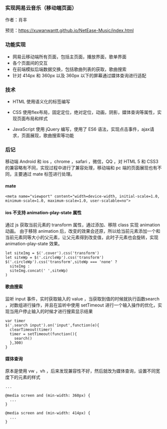 ### 实现网易云音乐（移动端页面）

作者：肖丰

预览：https://xuwanwantt.github.io/NetEase-Music/index.html

### 功能实现

- 网易云移动端所有页面，包括主页面，播放界面，歌单界面
- 各个页面间的交互
- 在前端模拟后端数据交换，包括歌曲列表的获取，歌曲搜索
- 针对 414px 和 360px 以及 360px 以下的屏幕通过媒体查询进行适配

### 技术

- HTML 使用语义化的标签编写

- CSS 使用flex布局，固定定位，绝对定位，动画，阴影，媒体查询等属性，实现页面布局和样式

- JavaScript 使用 jQuery 编写，使用了 ES6 语法，实现点击事件，ajax请求，页面展现，歌曲搜索等功能

### 后记

移动端 Android 和 ios ，chrome ，safari ，微信，QQ ，对 HTML 5 和 CSS3 的兼容略有不同，实现过程中进行了兼容处理，移动端和 pc 端的页面展现也有不同，主要通过 mate 标签进行处理。

#### mate

```
<meta name="viewport" content="width=device-width, initial-scale=1.0, minimum-scale=1.0, maximum-scale=1.0, user-scalable=no">
```

#### ios 不支持 animation-play-state 属性

通过 js 获取当前元素的 transform 属性，通过添加、移除 class 实现 animation 动画。
由于移除 animation 后，改变的效果会还原，所以给当前元素添加一个和当前元素同等大小的父元素，让父元素得到改变值，此时子元素也会旋转，实现 animation-play-state 效果。

```
let siteImg = $('.cover').css('transform')
let siteWp = $('.circleWp').css('transform')
$('.circleWp').css('transform',siteWp === 'none' ? 
  siteImg :
  siteImg.concat(' ',siteWp)
)
```

#### 歌曲搜索

监听 input 事件，实时获取输入的 value ，当获取到值的时候就执行函数search ，对数组进行操作，并且在监听中使用 setTimeout 进行一个输入操作的优化，实现当用户停止输入的时候才进行搜索显示结果

```
var timer
$('.search input').on('input',function(e){
  clearTimeout(timer)
  timer = setTimeout(function(){
    search()
  },300)
}
```

#### 媒体查询

原本是使用 vw ，vh ，后来发现兼容性不好，然后就改为媒体查询，设置不同宽度下的元素的样式

```
...

@media screen and (min-width: 360px) {
  ...
}

@media screen and (min-width: 414px) {
  ...
}
```